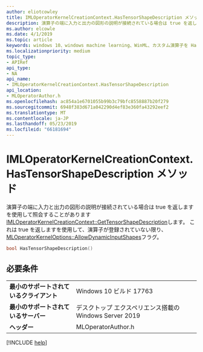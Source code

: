 ```yaml
---
author: eliotcowley
title: IMLOperatorKernelCreationContext.HasTensorShapeDescription メソッド
description: 演算子の端に入力と出力の図形の説明が接続されている場合は true を返しますを使用して照会することがあります**GetTensorShapeDescription**します。
ms.author: elcowle
ms.date: 4/1/2019
ms.topic: article
keywords: windows 10、windows machine learning、WinML、カスタム演算子を HasTensorShapeDescription
ms.localizationpriority: medium
topic_type:
- APIRef
api_type:
- NA
api_name:
- IMLOperatorKernelCreationContext.HasTensorShapeDescription
api_location:
- MLOperatorAuthor.h
ms.openlocfilehash: ac854a1e6701055b99b3c79bfc8558887b20f279
ms.sourcegitcommit: 6948f383d671a042290d4ef83e360fa43292eef2
ms.translationtype: MT
ms.contentlocale: ja-JP
ms.lasthandoff: 05/23/2019
ms.locfileid: "66181694"
---
```

# <a name="imloperatorkernelcreationcontexthastensorshapedescription-method"></a>IMLOperatorKernelCreationContext.HasTensorShapeDescription メソッド

演算子の端に入力と出力の図形の説明が接続されている場合は true を返しますを使用して照会することがあります[IMLOperatorKernelCreationContext::GetTensorShapeDescription](IMLOperatorKernelCreationContext_GetTensorShapeDescription.md)します。 これは true を返しますを使用して、演算子が登録されていない限り、 [MLOperatorKernelOptions::AllowDynamicInputShapes](MLOperatorKernelOptions.md)フラグ。

```cpp
bool HasTensorShapeDescription()
```

## <a name="requirements"></a>必要条件

| | |
|-|-|
| **最小のサポートされているクライアント** | Windows 10 ビルド 17763 |
| **最小のサポートされているサーバー** | デスクトップ エクスペリエンス搭載の Windows Server 2019 |
| **ヘッダー** | MLOperatorAuthor.h |

[!INCLUDE [help](../../includes/get-help.md)]
